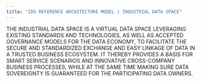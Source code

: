 ```yaml
---
title: "IDS REFERENCE ARCHITECTURE MODEL | INDUSTRIAL DATA SPACE"
---
```


THE INDUSTRIAL DATA SPACE IS A VIRTUAL DATA SPACE LEVERAGING EXISTING STANDARDS AND TECHNOLOGIES, AS WELL AS ACCEPTED GOVERNANCE MODELS FOR THE DATA ECONOMY, TO FACILITATE THE SECURE AND STANDARDIZED EXCHANGE AND EASY LINKAGE OF DATA IN A TRUSTED BUSINESS ECOSYSTEM. IT THEREBY PROVIDES A BASIS FOR SMART SERVICE SCENARIOS AND INNOVATIVE CROSS-COMPANY BUSINESS PROCESSES, WHILE AT THE SAME TIME MAKING SURE DATA SOVEREIGNTY IS GUARANTEED FOR THE PARTICIPATING DATA OWNERS.

